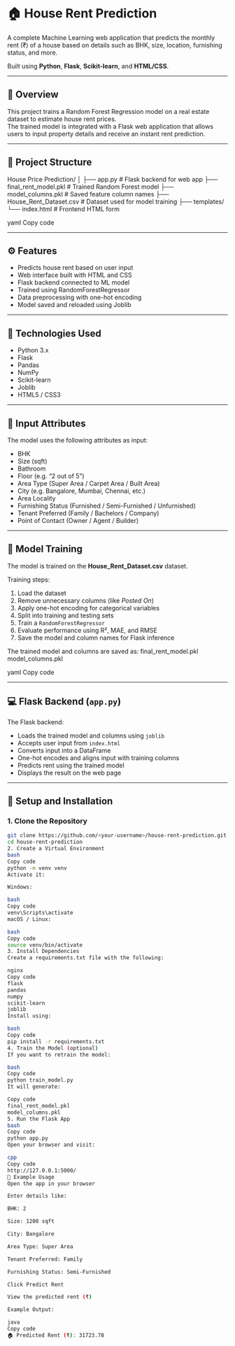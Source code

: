# 🏠 House Rent Prediction

A complete Machine Learning web application that predicts the monthly rent (₹) of a house based on details such as BHK, size, location, furnishing status, and more.

Built using **Python**, **Flask**, **Scikit-learn**, and **HTML/CSS**.

---

## 📘 Overview

This project trains a Random Forest Regression model on a real estate dataset to estimate house rent prices.  
The trained model is integrated with a Flask web application that allows users to input property details and receive an instant rent prediction.

---

## 📂 Project Structure

House Price Prediction/
│
├── app.py # Flask backend for web app
├── final_rent_model.pkl # Trained Random Forest model
├── model_columns.pkl # Saved feature column names
├── House_Rent_Dataset.csv # Dataset used for model training
├── templates/
 └── index.html # Frontend HTML form


yaml
Copy code

---

## ⚙️ Features

- Predicts house rent based on user input
- Web interface built with HTML and CSS
- Flask backend connected to ML model
- Trained using RandomForestRegressor
- Data preprocessing with one-hot encoding
- Model saved and reloaded using Joblib

---

## 🧠 Technologies Used

- Python 3.x  
- Flask  
- Pandas  
- NumPy  
- Scikit-learn  
- Joblib  
- HTML5 / CSS3

---

## 🧩 Input Attributes

The model uses the following attributes as input:

- BHK  
- Size (sqft)  
- Bathroom  
- Floor (e.g. “2 out of 5”)  
- Area Type (Super Area / Carpet Area / Built Area)  
- City (e.g. Bangalore, Mumbai, Chennai, etc.)  
- Area Locality  
- Furnishing Status (Furnished / Semi-Furnished / Unfurnished)  
- Tenant Preferred (Family / Bachelors / Company)  
- Point of Contact (Owner / Agent / Builder)

---

## 🧪 Model Training

The model is trained on the **House_Rent_Dataset.csv** dataset.

Training steps:
1. Load the dataset  
2. Remove unnecessary columns (like *Posted On*)  
3. Apply one-hot encoding for categorical variables  
4. Split into training and testing sets  
5. Train a `RandomForestRegressor`  
6. Evaluate performance using R², MAE, and RMSE  
7. Save the model and column names for Flask inference

The trained model and columns are saved as:
final_rent_model.pkl
model_columns.pkl

yaml
Copy code

---

## 💻 Flask Backend (`app.py`)

The Flask backend:
- Loads the trained model and columns using `joblib`
- Accepts user input from `index.html`
- Converts input into a DataFrame
- One-hot encodes and aligns input with training columns
- Predicts rent using the trained model
- Displays the result on the web page

---

## 🚀 Setup and Installation

### 1. Clone the Repository
```bash
git clone https://github.com/<your-username>/house-rent-prediction.git
cd house-rent-prediction
2. Create a Virtual Environment
bash
Copy code
python -m venv venv
Activate it:

Windows:

bash
Copy code
venv\Scripts\activate
macOS / Linux:

bash
Copy code
source venv/bin/activate
3. Install Dependencies
Create a requirements.txt file with the following:

nginx
Copy code
flask
pandas
numpy
scikit-learn
joblib
Install using:

bash
Copy code
pip install -r requirements.txt
4. Train the Model (optional)
If you want to retrain the model:

bash
Copy code
python train_model.py
It will generate:

Copy code
final_rent_model.pkl
model_columns.pkl
5. Run the Flask App
bash
Copy code
python app.py
Open your browser and visit:

cpp
Copy code
http://127.0.0.1:5000/
🧩 Example Usage
Open the app in your browser

Enter details like:

BHK: 2

Size: 1200 sqft

City: Bangalore

Area Type: Super Area

Tenant Preferred: Family

Furnishing Status: Semi-Furnished

Click Predict Rent

View the predicted rent (₹)

Example Output:

java
Copy code
🏠 Predicted Rent (₹): 31723.78

